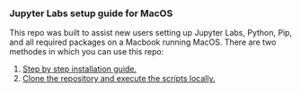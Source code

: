 
### Jupyter Labs setup guide for MacOS

This repo was built to assist new users setting up Jupyter Labs, Python, Pip, and all required packages on a Macbook running MacOS. There are two methodes in which you can use this repo: 

1. [Step by step installation guide.](https://github.com/c-mcinerney/AU_Jupyter_Setup/blob/main/Step_by_step_installation.md)
2. [Clone the repository and execute the scripts locally.](https://github.com/c-mcinerney/AU_Jupyter_Setup/blob/main/clone_installation.md)


